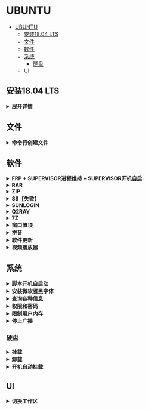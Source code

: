 # UBUNTU

- [UBUNTU](#ubuntu)
  - [安装18.04 LTS](#安装1804-lts)
  - [文件](#文件)
  - [软件](#软件)
  - [系统](#系统)
    - [硬盘](#硬盘)
  - [UI](#ui)

## 安装18.04 LTS

<details>
<summary><b>展开详情</b></summary>

以UBUNTU 18.04 LTS为例。

> 目标

1. 在服务器上配置最新的UBUNTU稳定版本18.04 LTS。18.04比16.04好看很多，非常建议。（2020有20可选择）
2. 有3块硬盘：2块4TB机械硬盘，1块2TB固态硬盘。计划将固态硬盘作为主硬盘，其余两块机械硬盘后期挂载使用。
3. 分区只设定根目录、home目录和swap分区。swap分区和内存大小一样，设为128GB。根据服务器使用经验，大家都会把数据往家目录里堆放，因此我们先分配根目录（不需要太大，我们这里给100GB）和交换分区（和内存一样大，128GB），其他所有空间都给家目录。
4. 设置为中文，这样在安装过程和以后遇到错误时，可以看中文，方便一些。

> 具体流程

1. 下载`Ubuntu-18.04.3-desktop-amd64.iso`。
2. 下载UltraISO，试用即可。
3. 制作启动盘：
   - 打开UltraISO
   - 文件 -> 打开 -> ISO文件
   - 启动 -> 写入硬盘映像 ，选择硬盘驱动器为备用U盘（会被格式化，当心），写入方式`UBS-HDD+`，最后选择写入。
   - 提示"刻录成功”后，选择返回即可。
4. 将U盘插在服务器上，在BIOS启动项（开机界面狂按F12进入）里选择`UEFI: Generic Flash Disk xxx`，进入Ubuntu引导界面，直接安装（不需要试用）。
5. 选择中文简体、汉语，不连wifi，最小安装。
6. 安装类型选择“其他选项”，自己来定义分区。
   - 其中有3块硬盘：`/dev/sda`，`/dev/sdc`和`/dev/nvme0n1`，以及它们的分区情况。
   - 把存在的分区全部都“-”掉，即删除（不要随便效仿！）。
   - 选择固态硬盘`/dev/nvme0n1`的“空闲”，按“+”添加以下分区。
   - 主分区：102400MB（100GB），主分区，空间起始位置，Ext4日志文件系统，挂载点`/`。
   - 交换分区：131072MB（128GB），逻辑分区，空间起始位置，交换空间。
   - 家目录：剩余所有空间，逻辑分区，空间起始位置，Ext4日志文件系统，挂载点`/home`。
   - 安装启动引导器的设备：因为我们在`/dev/nvme0n1`磁盘上分区的，因此就选择`/dev/nvme0n1`。然后点“现在安装”，点“继续”。
   - 注：后期遇到了没有引导项，无法进入Ubuntu系统的问题。因此添加一个boot分区：分配1024MB，逻辑分区，空间起始位置，Ext4日志文件系统，挂载点`/boot`。然后上一步就选择在该boot分区上安装引导。成功。
7. 选择上海时区。用户名和计算机名字任意，但提醒一点：计算机名字不要太长。因为在terminal中，计算机名会出现在`bash`的每一行命令之前。如果计算机名太长，会导致命令很长。
8. 等待。安装过程有点漫长，可能在20分钟左右。

[[图片教程]](https://blog.csdn.net/baidu_36602427/article/details/86548203#commentBox)

</details>

## 文件

<details>
<summary><b>命令行创建文件</b></summary>

```bash
echo "hello world!" > README.md
```

</details>

## 软件

<details>
<summary><b>FRP + SUPERVISOR进程维持 + SUPERVISOR开机自启</b></summary>

[[ref1]](https://cloud.tencent.com/developer/article/1694829)

[[ref2]](https://blog.csdn.net/yuwu00/article/details/108197283)

配置可以写在`frpc.ini`里，此时command比较简单：`./ frpc -c xxx/frpc.ini`

若提示无此命令，`sudo chmod +x frpc`，然后再执行：`./ frpc -c xxx/frpc.ini`

编辑完配置文件后，应按ref2重启SUPERVISOR。

</details>

<details>
<summary><b>RAR</b></summary>

```bash
sudo apt install rar unrar
unrar x rar_name.rar
```

</details>

<details>
<summary><b>ZIP</b></summary>

```bash
# https://serverfault.com/questions/760337/how-to-zip-files-with-a-size-limit/760341

# -r：对子文件递归
# -s 10m：分卷，最大10MB
# archive.zip：目的
# directory：源
$ zip -r -s 10m archive.zip directory/

# 先合成，再解压
$ zip -s 0 split.zip --out unsplit.zip
$ unzip unsplit.zip
```

</details>

<details>
<summary><b>SS【失败】</b></summary>

- 先买了一个VULTR服务器：[url](https://www.vultrblog.com/vultr-ss.html)
- 其中一键SS-SERVER脚本用的是：[url](https://github.com/dlxg/shadowsocks_install)
- UBUNTU上安装SSLOCAL，写JSON，命令行即可开启：[教程](http://codetd.com/article/1790848)
- 设置里修改NETWORK协议和端口。
- 注意这是全局的。未考虑分流。
- 常用指令
  - 可能要sudo，否则会报错。
  - `sudo sslocal -c ss.json -d start`
    - 后端启动，无任何信息。
  - `sudo sslocal -c ss.json -d stop`
  - `sudo sslocal -c ss.json`
    - 前端启动，有日志。
  - `sslocal -c xxx.xxx.xxx.xxx -p 2020 -k xxxx -b 127.0.0.1 -l 10808`

</details>

<details>
<summary><b>SUNLOGIN</b></summary>

比Anydesk好用多了，还免费。

[[安装指南]](https://www.jianshu.com/p/289001a00cb1)

</details>

<details>
<summary><b>Q2RAY</b></summary>

- 用snap安装：`sudo snap install qv2ray`
- 手动下载v2ray内核，转移到`~/snap/qv2ray/2729/`，按要求解压为`vcore/`。检查核心设置，通过。注意不要sudo！！！
- 在操作界面中将服务器导入。
- Firefox中设为系统proxy即可。
- Chrome要下载[SwitchOmega](https://github.com/FelisCatus/SwitchyOmega/releases)，记得改端口号。
- 系统Network设置貌似不需要动。如果你选择q2ray的系统代理->禁用，network proxy会自动off，反之，会自动manual，甚至端口号都设置好了。

[[教程]](https://medium.com/@eleveninstrangerthings/%E5%9C%A8ubuntu%E4%B8%8A%E5%AE%89%E8%A3%85%E5%9B%BE%E5%BD%A2%E5%8C%96v2ray%E5%AE%A2%E6%88%B7%E7%AB%AFqv2ray-d0f690b7c519)

</details>

<details>
<summary><b>7Z</b></summary>

UBUNTU支持不好，不要用。

</details>

<details>
<summary><b>窗口置顶</b></summary>

`alt+space`，选择`always on top`

</details>

<details>
<summary><b>拼音</b></summary>

推荐：搜狗输入法，因为有人维护！

系统输入法（不推荐）：

- [ref](https://blog.csdn.net/wu10188/article/details/86540464)
- 输入法切换：`win+space`
- 中英切换：`shift`
- bug：选中文字会删除文字，很痛苦。

</details>

<details>
<summary><b>软件更新</b></summary>

```bash
sudo apt-get update && apt-get upgrade
```

- 强烈建议更新为国内源：[[参考]](https://mirror.tuna.tsinghua.edu.cn/help/ubuntu/)
- 个人服务器可以执行：`dist-upgrade`。这不仅会升级某些软件，还会卸载一些不需要的软件，比`upgrade`更智能。
- 还可以跟一个`apt-get autoremove`，清理不再需要的依赖。

大多数包管理系统是建立在包文件上的集合。包文件包括编译好的二进制文件，软件，安装脚本，依赖列表等。UBUNTU系统的包管理工具格式为`.deb`，常用工具为`apt`、`apt-cache`、`apt-get`等。[[ref]](https://www.sysgeek.cn/linux-package-management/)  

UBUNTU的母版是DEBIAN。而DEBIAN使用一套名为Advanced Packaging Tool的工具管理包系统。UBUNTU有很多工具可以与APT进行交互，其中`apt`、`apt-cache`、`apt-get`等广受欢迎。`apt`是后者的大一统（虽然没有完全向下兼容），也是趋势。尽量使用`apt`，已经涵盖了`apt-get`的基础功能。[[ref]](https://www.sysgeek.cn/apt-vs-apt-get/)

</details>

<details>
<summary><b>视频播放器</b></summary>

一般格式推荐VLC。

YUV格式推荐VOOYA。

YUV备选方案：GITHUB下载YUView.AppImage，赋权限后可以直接使用。

</details>

## 系统

<details>
<summary><b>脚本开机自启动</b></summary>

[[ref]](https://blog.csdn.net/weixin_42454034/article/details/106564783)

</details>

<details>
<summary><b>安装微软雅黑字体</b></summary>

[[tutorial]](https://www.cnblogs.com/feipeng8848/p/9649089.html)

</details>

<details>
<summary><b>查询各种信息</b></summary>

每个用户内存占用：

```bash
ps --no-headers -eo user,rss | awk '{arr[$1]+=$2}; END {for (i in arr) {print i,arr[i]}}' | sort -nk2
```

- 当前目录下的文件信息（包括大小）：`ll`
- 当前文件夹占用空间：`du -h --max-depth=1`
- 各分区占用和剩余空间：`df -hl`
- 每个用户的home目录占用：`sudo du -sh /home/*`
- 内核/操作系统：`uname -a`
- CPU信息：`cat /proc/cpuinfo`
- IP：`ifconfig`

[[ref]](https://blog.csdn.net/bluishglc/article/details/41390589)

</details>

<details>
<summary><b>权限和密码</b></summary>

- 添加用户：`sudo adduser xxx`
- 添加至管理员：`sudo vim /etc/sudoers`
- 改密码：`passwd username`
- 改为短密码：必须先`sudo`

</details>

<details>
<summary><b>限制用户内存</b></summary>

[参考](https://unix.stackexchange.com/questions/34334/how-to-create-a-user-with-limited-ram-usage)

ps. 快速占领90%内存测试：

```bash
stress-ng --vm-bytes $(awk '/MemAvailable/{printf "%d\n", $2 * 0.9;}' < /proc/meminfo)k --vm-keep -m 1
```

</details>

<details>
<summary><b>停止广播</b></summary>

`mesg n`

</details>

### 硬盘

<details>
<summary><b>挂载</b></summary>

```bash
sudo fdisk -l # 查看磁盘对应位置，假设是/dev/sdd1
sudo mkdir /media/usr/DiskName # 假设磁盘名字为sdcard
sudo mount /dev/sdd1 /media/usr/DiskName # 挂载到指定路径
```

记住标识符特别重要，特别是当硬盘较多时。

</details>

<details>
<summary><b>卸载</b></summary>

```bash
sudo umount /media/usr/DiskName
```

</details>

<details>
<summary><b>开机自动挂载</b></summary>

在安装系统一节我们提到，我们保留了两块机械硬盘。我们希望开机自动挂载：

1. [磁盘分区，并格式化、改为ext4格式、作为新硬盘挂载](https://blog.csdn.net/zhengchaooo/article/details/79500116)
2. [配置开机自动挂载，并改为普通权限](https://blog.csdn.net/ls20121006/article/details/78665718)

</details>

## UI

<details>
<summary><b>切换工作区</b></summary>

- `ctrl+alt+shift+上/下`
- 按`win`进入工作区视图，鼠标中键滑动可顺滑查看所有工作区。

</details>
